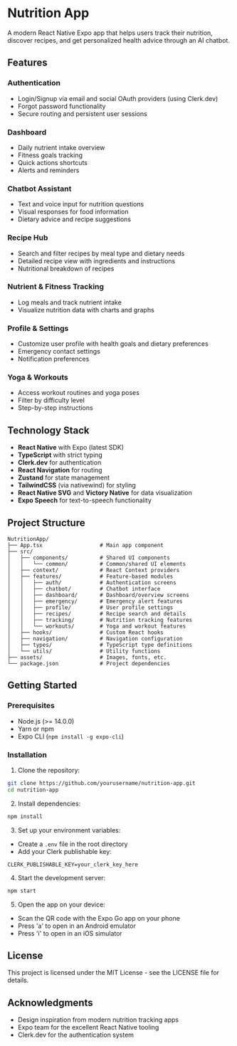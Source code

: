 # Nutrition App

A modern React Native Expo app that helps users track their nutrition, discover recipes, and get personalized health advice through an AI chatbot.

## Features

### Authentication
- Login/Signup via email and social OAuth providers (using Clerk.dev)
- Forgot password functionality
- Secure routing and persistent user sessions

### Dashboard
- Daily nutrient intake overview
- Fitness goals tracking
- Quick actions shortcuts
- Alerts and reminders

### Chatbot Assistant
- Text and voice input for nutrition questions
- Visual responses for food information
- Dietary advice and recipe suggestions

### Recipe Hub
- Search and filter recipes by meal type and dietary needs
- Detailed recipe view with ingredients and instructions
- Nutritional breakdown of recipes

### Nutrient & Fitness Tracking
- Log meals and track nutrient intake
- Visualize nutrition data with charts and graphs

### Profile & Settings
- Customize user profile with health goals and dietary preferences
- Emergency contact settings
- Notification preferences

### Yoga & Workouts
- Access workout routines and yoga poses
- Filter by difficulty level
- Step-by-step instructions

## Technology Stack

- **React Native** with Expo (latest SDK)
- **TypeScript** with strict typing
- **Clerk.dev** for authentication
- **React Navigation** for routing
- **Zustand** for state management
- **TailwindCSS** (via nativewind) for styling
- **React Native SVG** and **Victory Native** for data visualization
- **Expo Speech** for text-to-speech functionality

## Project Structure

```
NutritionApp/
├── App.tsx                  # Main app component
├── src/
│   ├── components/          # Shared UI components
│   │   └── common/          # Common/shared UI elements
│   ├── context/             # React Context providers
│   ├── features/            # Feature-based modules
│   │   ├── auth/            # Authentication screens
│   │   ├── chatbot/         # Chatbot interface
│   │   ├── dashboard/       # Dashboard/overview screens
│   │   ├── emergency/       # Emergency alert features
│   │   ├── profile/         # User profile settings
│   │   ├── recipes/         # Recipe search and details
│   │   ├── tracking/        # Nutrition tracking features
│   │   └── workouts/        # Yoga and workout features
│   ├── hooks/               # Custom React hooks
│   ├── navigation/          # Navigation configuration
│   ├── types/               # TypeScript type definitions
│   └── utils/               # Utility functions
├── assets/                  # Images, fonts, etc.
└── package.json             # Project dependencies
```

## Getting Started

### Prerequisites

- Node.js (>= 14.0.0)
- Yarn or npm
- Expo CLI (`npm install -g expo-cli`)

### Installation

1. Clone the repository:
```bash
git clone https://github.com/yourusername/nutrition-app.git
cd nutrition-app
```

2. Install dependencies:
```bash
npm install
```

3. Set up your environment variables:
- Create a `.env` file in the root directory
- Add your Clerk publishable key:
```
CLERK_PUBLISHABLE_KEY=your_clerk_key_here
```

4. Start the development server:
```bash
npm start
```

5. Open the app on your device:
- Scan the QR code with the Expo Go app on your phone
- Press 'a' to open in an Android emulator
- Press 'i' to open in an iOS simulator

## License

This project is licensed under the MIT License - see the LICENSE file for details.

## Acknowledgments

- Design inspiration from modern nutrition tracking apps
- Expo team for the excellent React Native tooling
- Clerk.dev for the authentication system 